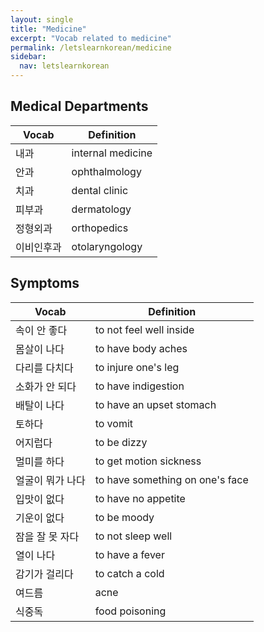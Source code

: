 ```yaml
---
layout: single
title: "Medicine"
excerpt: "Vocab related to medicine"
permalink: /letslearnkorean/medicine
sidebar:
  nav: letslearnkorean
---
```


## Medical Departments
| Vocab      | Definition        |
| ---------- | ----------------- |
| 내과       | internal medicine |
| 안과       | ophthalmology     |
| 치과       | dental clinic     |
| 피부과     | dermatology       |
| 정형외과   | orthopedics       |
| 이비인후과 | otolaryngology    |

## Symptoms
| Vocab            | Definition                      |
| ---------------- | ------------------------------- |
| 속이 안 좋다     | to not feel well inside         |
| 몸살이 나다      | to have body aches              |
| 다리를 다치다    | to injure one's leg             |
| 소화가 안 되다   | to have indigestion             |
| 배탈이 나다      | to have an upset stomach        |
| 토하다           | to vomit                        |
| 어지럽다         | to be dizzy                     |
| 멀미를 하다      | to get motion sickness          |
| 얼굴이 뭐가 나다 | to have something on one's face |
| 입맛이 없다      | to have no appetite             |
| 기운이 없다      | to be moody                     |
| 잠을 잘 못 자다  | to not sleep well               |
| 열이 나다        | to have a fever                 |
| 감기가 걸리다    | to catch a cold                 |
| 여드름           | acne                            |
| 식중독           | food poisoning                  |
